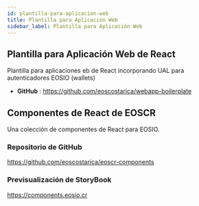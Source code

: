 ```yaml
---
id: plantilla-para-aplicacion-web
title: Plantilla para Aplicación Web
sidebar_label: Plantilla para Aplicación Web
---
```


## Plantilla para Aplicación Web de React

Plantilla para aplicaciones eb de React incorporando UAL para autenticadores EOSIO (wallets)
- **GitHub** : https://github.com/eoscostarica/webapp-boilerplate

## Componentes de React de EOSCR
Una colección de componentes de React para EOSIO.

### Repositorio de GitHub
https://github.com/eoscostarica/eoscr-components

### Previsualización de StoryBook
https://components.eosio.cr


